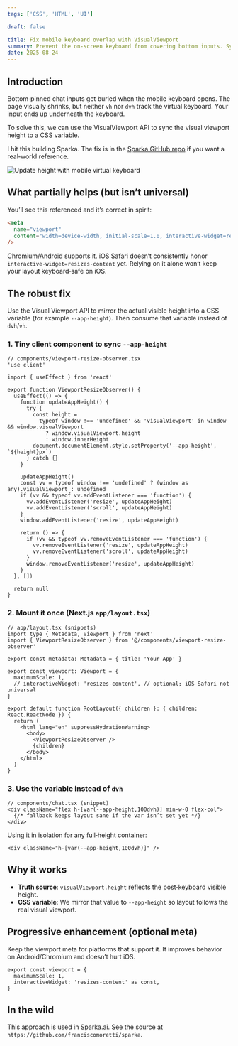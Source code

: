 ```yaml
---
tags: ['CSS', 'HTML', 'UI']

draft: false

title: Fix mobile keyboard overlap with VisualViewport
summary: Prevent the on‑screen keyboard from covering bottom inputs. Sync visual viewport height to a CSS variable and replace unreliable vh units—works on iOS Safari and Android.
date: 2025-08-24
---
```


## Introduction

Bottom‑pinned chat inputs get buried when the mobile keyboard opens. The page visually shrinks, but neither `vh` nor `dvh` track the virtual keyboard. Your input ends up underneath the keyboard.

To solve this, we can use the VisualViewport API to sync the visual viewport height to a CSS variable.

I hit this building Sparka. The fix is in the [Sparka GitHub repo](https://github.com/franciscomoretti/sparka) if you want a real‑world reference.

![Update height with mobile virtual keyboard](/assets/mobile-resize-virtual-keyboard.png)

## What partially helps (but isn’t universal)

You’ll see this referenced and it’s correct in spirit:

```html
<meta
  name="viewport"
  content="width=device-width, initial-scale=1.0, interactive-widget=resizes-content"
/>
```

Chromium/Android supports it. iOS Safari doesn’t consistently honor `interactive-widget=resizes-content` yet. Relying on it alone won’t keep your layout keyboard‑safe on iOS.

## The robust fix

Use the Visual Viewport API to mirror the actual visible height into a CSS variable (for example `--app-height`). Then consume that variable instead of `dvh`/`vh`.

### 1. Tiny client component to sync `--app-height`

```tsx
// components/viewport-resize-observer.tsx
'use client'

import { useEffect } from 'react'

export function ViewportResizeObserver() {
  useEffect(() => {
    function updateAppHeight() {
      try {
        const height =
          typeof window !== 'undefined' && 'visualViewport' in window && window.visualViewport
            ? window.visualViewport.height
            : window.innerHeight
        document.documentElement.style.setProperty('--app-height', `${height}px`)
      } catch {}
    }

    updateAppHeight()
    const vv = typeof window !== 'undefined' ? (window as any).visualViewport : undefined
    if (vv && typeof vv.addEventListener === 'function') {
      vv.addEventListener('resize', updateAppHeight)
      vv.addEventListener('scroll', updateAppHeight)
    }
    window.addEventListener('resize', updateAppHeight)

    return () => {
      if (vv && typeof vv.removeEventListener === 'function') {
        vv.removeEventListener('resize', updateAppHeight)
        vv.removeEventListener('scroll', updateAppHeight)
      }
      window.removeEventListener('resize', updateAppHeight)
    }
  }, [])

  return null
}
```

### 2. Mount it once (Next.js `app/layout.tsx`)

```tsx
// app/layout.tsx (snippets)
import type { Metadata, Viewport } from 'next'
import { ViewportResizeObserver } from '@/components/viewport-resize-observer'

export const metadata: Metadata = { title: 'Your App' }

export const viewport: Viewport = {
  maximumScale: 1,
  // interactiveWidget: 'resizes-content', // optional; iOS Safari not universal
}

export default function RootLayout({ children }: { children: React.ReactNode }) {
  return (
    <html lang="en" suppressHydrationWarning>
      <body>
        <ViewportResizeObserver />
        {children}
      </body>
    </html>
  )
}
```

### 3. Use the variable instead of `dvh`

```tsx
// components/chat.tsx (snippet)
<div className="flex h-[var(--app-height,100dvh)] min-w-0 flex-col">
  {/* fallback keeps layout sane if the var isn’t set yet */}
</div>
```

Using it in isolation for any full‑height container:

```tsx
<div className="h-[var(--app-height,100dvh)]" />
```

## Why it works

- **Truth source**: `visualViewport.height` reflects the post‑keyboard visible height.
- **CSS variable**: We mirror that value to `--app-height` so layout follows the real visual viewport.

## Progressive enhancement (optional meta)

Keep the viewport meta for platforms that support it. It improves behavior on Android/Chromium and doesn’t hurt iOS.

```tsx
export const viewport = {
  maximumScale: 1,
  interactiveWidget: 'resizes-content' as const,
}
```

## In the wild

This approach is used in Sparka.ai. See the source at `https://github.com/franciscomoretti/sparka`.
